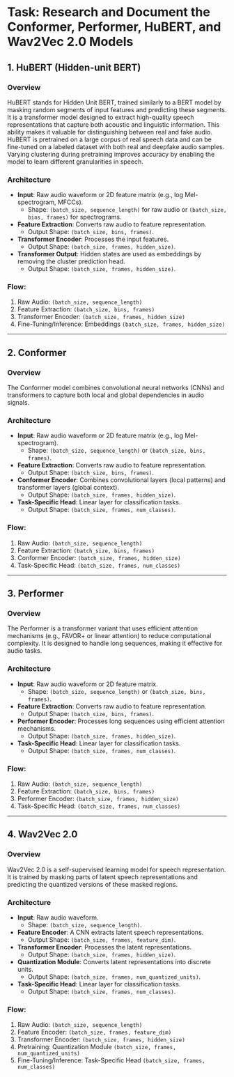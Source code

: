 # Task: Research and Document the Conformer, Performer, HuBERT, and Wav2Vec 2.0 Models

## 1. HuBERT (Hidden-unit BERT)
### Overview
HuBERT stands for Hidden Unit BERT, trained similarly to a BERT model by masking random segments of input features and predicting these segments. It is a transformer model designed to extract high-quality speech representations that capture both acoustic and linguistic information. This ability makes it valuable for distinguishing between real and fake audio. HuBERT is pretrained on a large corpus of real speech data and can be fine-tuned on a labeled dataset with both real and deepfake audio samples. Varying clustering during pretraining improves accuracy by enabling the model to learn different granularities in speech.

### Architecture
- **Input**: Raw audio waveform or 2D feature matrix (e.g., log Mel-spectrogram, MFCCs).
  - Shape: `(batch_size, sequence_length)` for raw audio or `(batch_size, bins, frames)` for spectrograms.
- **Feature Extraction**: Converts raw audio to feature representation.
  - Output Shape: `(batch_size, bins, frames)`.
- **Transformer Encoder**: Processes the input features.
  - Output Shape: `(batch_size, frames, hidden_size)`.
- **Transformer Output**: Hidden states are used as embeddings by removing the cluster prediction head.
  - Output Shape: `(batch_size, frames, hidden_size)`.

### Flow:
1. Raw Audio: `(batch_size, sequence_length)`
2. Feature Extraction: `(batch_size, bins, frames)`
3. Transformer Encoder: `(batch_size, frames, hidden_size)`
4. Fine-Tuning/Inference: Embeddings `(batch_size, frames, hidden_size)`

---

## 2. Conformer
### Overview
The Conformer model combines convolutional neural networks (CNNs) and transformers to capture both local and global dependencies in audio signals.

### Architecture
- **Input**: Raw audio waveform or 2D feature matrix (e.g., log Mel-spectrogram).
  - Shape: `(batch_size, sequence_length)` or `(batch_size, bins, frames)`.
- **Feature Extraction**: Converts raw audio to feature representation.
  - Output Shape: `(batch_size, bins, frames)`.
- **Conformer Encoder**: Combines convolutional layers (local patterns) and transformer layers (global context).
  - Output Shape: `(batch_size, frames, hidden_size)`.
- **Task-Specific Head**: Linear layer for classification tasks.
  - Output Shape: `(batch_size, frames, num_classes)`.

### Flow:
1. Raw Audio: `(batch_size, sequence_length)`
2. Feature Extraction: `(batch_size, bins, frames)`
3. Conformer Encoder: `(batch_size, frames, hidden_size)`
4. Task-Specific Head: `(batch_size, frames, num_classes)`

---

## 3. Performer
### Overview
The Performer is a transformer variant that uses efficient attention mechanisms (e.g., FAVOR+ or linear attention) to reduce computational complexity. It is designed to handle long sequences, making it effective for audio tasks.

### Architecture
- **Input**: Raw audio waveform or 2D feature matrix.
  - Shape: `(batch_size, sequence_length)` or `(batch_size, bins, frames)`.
- **Feature Extraction**: Converts raw audio to feature representation.
  - Output Shape: `(batch_size, bins, frames)`.
- **Performer Encoder**: Processes long sequences using efficient attention mechanisms.
  - Output Shape: `(batch_size, frames, hidden_size)`.
- **Task-Specific Head**: Linear layer for classification tasks.
  - Output Shape: `(batch_size, frames, num_classes)`.

### Flow:
1. Raw Audio: `(batch_size, sequence_length)`
2. Feature Extraction: `(batch_size, bins, frames)`
3. Performer Encoder: `(batch_size, frames, hidden_size)`
4. Task-Specific Head: `(batch_size, frames, num_classes)`

---

## 4. Wav2Vec 2.0
### Overview
Wav2Vec 2.0 is a self-supervised learning model for speech representation. It is trained by masking parts of latent speech representations and predicting the quantized versions of these masked regions.

### Architecture
- **Input**: Raw audio waveform.
  - Shape: `(batch_size, sequence_length)`.
- **Feature Encoder**: A CNN extracts latent speech representations.
  - Output Shape: `(batch_size, frames, feature_dim)`.
- **Transformer Encoder**: Processes the latent representations.
  - Output Shape: `(batch_size, frames, hidden_size)`.
- **Quantization Module**: Converts latent representations into discrete units.
  - Output Shape: `(batch_size, frames, num_quantized_units)`.
- **Task-Specific Head**: Linear layer for classification tasks.
  - Output Shape: `(batch_size, frames, num_classes)`.

### Flow:
1. Raw Audio: `(batch_size, sequence_length)`
2. Feature Encoder: `(batch_size, frames, feature_dim)`
3. Transformer Encoder: `(batch_size, frames, hidden_size)`
4. Pretraining: Quantization Module `(batch_size, frames, num_quantized_units)`
5. Fine-Tuning/Inference: Task-Specific Head `(batch_size, frames, num_classes)`
